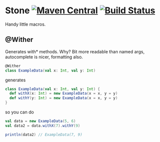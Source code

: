 # Stone [![Maven Central](https://img.shields.io/maven-central/v/ba.sake/stone-macros_2.13.svg?style=flat-square&label=Scala+2.13)](https://mvnrepository.com/artifact/ba.sake/stone-macros) [![Build Status](https://img.shields.io/travis/sake92/stone/master.svg?logo=travis&style=flat-square)](https://travis-ci.com/sake92/stone) 

Handy little macros.

## @Wither 

Generates with* methods. Why? Bit more readable than named args, autocomplete is nicer, formatting also.

```scala
@Wither
class ExampleData(val x: Int, val y: Int)
```
generates
```scala
class ExampleData(val x: Int, val y: Int) {
  def withX(x: Int) = new ExampleData(x = x, y = y)
  def withY(y: Int) = new ExampleData(x = x, y = y)
}
```
so you can do
```scala
val data = new ExampleData(5, 6)
val data2 = data.withX(7).withY(9)

println(data2) // ExampleData(7, 9)
```
